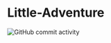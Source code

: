 # Little-Adventure

![GitHub commit activity](https://img.shields.io/github/commit-activity/w/KimberlieFu/Little-Adventure)

